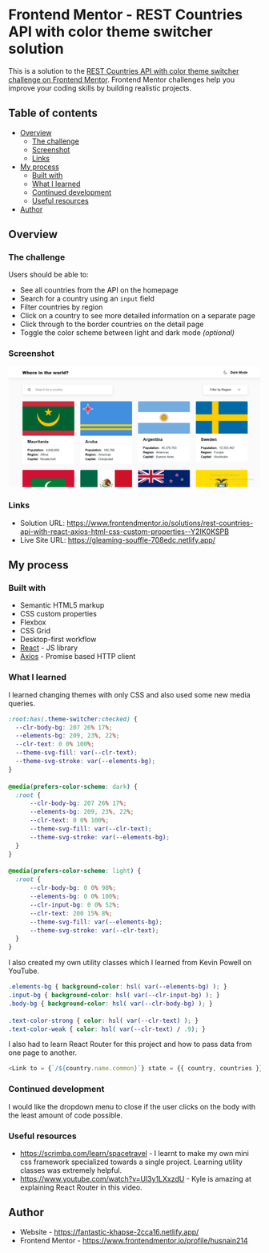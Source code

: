 # Frontend Mentor - REST Countries API with color theme switcher solution

This is a solution to the [REST Countries API with color theme switcher challenge on Frontend Mentor](https://www.frontendmentor.io/challenges/rest-countries-api-with-color-theme-switcher-5cacc469fec04111f7b848ca). Frontend Mentor challenges help you improve your coding skills by building realistic projects. 

## Table of contents

- [Overview](#overview)
  - [The challenge](#the-challenge)
  - [Screenshot](#screenshot)
  - [Links](#links)
- [My process](#my-process)
  - [Built with](#built-with)
  - [What I learned](#what-i-learned)
  - [Continued development](#continued-development)
  - [Useful resources](#useful-resources)
- [Author](#author)

## Overview

### The challenge

Users should be able to:

- See all countries from the API on the homepage
- Search for a country using an `input` field
- Filter countries by region
- Click on a country to see more detailed information on a separate page
- Click through to the border countries on the detail page
- Toggle the color scheme between light and dark mode *(optional)*

### Screenshot

![](/screenshot.png)

### Links

- Solution URL: https://www.frontendmentor.io/solutions/rest-countries-api-with-react-axios-html-css-custom-properties--Y2IK0KSPB
- Live Site URL: https://gleaming-souffle-708edc.netlify.app/

## My process

### Built with

- Semantic HTML5 markup
- CSS custom properties
- Flexbox
- CSS Grid
- Desktop-first workflow
- [React](https://reactjs.org/) - JS library
- [Axios](https://axios-http.com/) - Promise based HTTP client

### What I learned
I learned changing themes with only CSS and also used some new media queries.

```CSS
:root:has(.theme-switcher:checked) {
  --clr-body-bg: 207 26% 17%;
  --elements-bg: 209, 23%, 22%;
  --clr-text: 0 0% 100%; 
  --theme-svg-fill: var(--clr-text);
  --theme-svg-stroke: var(--elements-bg);
}

@media(prefers-color-scheme: dark) {
  :root {
      --clr-body-bg: 207 26% 17%;
      --elements-bg: 209, 23%, 22%;
      --clr-text: 0 0% 100%; 
      --theme-svg-fill: var(--clr-text);
      --theme-svg-stroke: var(--elements-bg);
  }
}

@media(prefers-color-scheme: light) {
  :root {
      --clr-body-bg: 0 0% 98%;
      --elements-bg: 0 0% 100%;
      --clr-input-bg: 0 0% 52%;
      --clr-text: 200 15% 8%;
      --theme-svg-fill: var(--elements-bg);
      --theme-svg-stroke: var(--clr-text);
  }
}
```
I also created my own utility classes which I learned from Kevin Powell on YouTube. 
```CSS
.elements-bg { background-color: hsl( var(--elements-bg) ); }
.input-bg { background-color: hsl( var(--clr-input-bg) ); }
.body-bg { background-color: hsl( var(--clr-body-bg) ); }

.text-color-strong { color: hsl( var(--clr-text) ); }
.text-color-weak { color: hsl( var(--clr-text) / .9); }
```
I also had to learn React Router for this project and how to pass data from one page to another.
```js
<Link to = {`/${country.name.common}`} state = {{ country, countries }}>
```

### Continued development

I would like the dropdown menu to close if the user clicks on the body with the least amount of code possible.

### Useful resources

- https://scrimba.com/learn/spacetravel - I learnt to make my own mini css framework specialized towards a single project. Learning utility classes was extremely helpful.
- https://www.youtube.com/watch?v=Ul3y1LXxzdU - Kyle is amazing at explaining React Router in this video.

## Author

- Website - https://fantastic-khapse-2cca16.netlify.app/
- Frontend Mentor - https://www.frontendmentor.io/profile/husnain214



